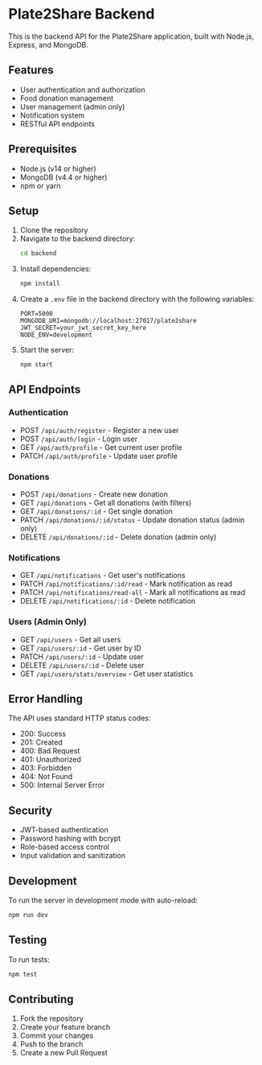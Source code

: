 # Plate2Share Backend

This is the backend API for the Plate2Share application, built with Node.js, Express, and MongoDB.

## Features

- User authentication and authorization
- Food donation management
- User management (admin only)
- Notification system
- RESTful API endpoints

## Prerequisites

- Node.js (v14 or higher)
- MongoDB (v4.4 or higher)
- npm or yarn

## Setup

1. Clone the repository
2. Navigate to the backend directory:
   ```bash
   cd backend
   ```
3. Install dependencies:
   ```bash
   npm install
   ```
4. Create a `.env` file in the backend directory with the following variables:
   ```
   PORT=5000
   MONGODB_URI=mongodb://localhost:27017/plate2share
   JWT_SECRET=your_jwt_secret_key_here
   NODE_ENV=development
   ```
5. Start the server:
   ```bash
   npm start
   ```

## API Endpoints

### Authentication
- POST `/api/auth/register` - Register a new user
- POST `/api/auth/login` - Login user
- GET `/api/auth/profile` - Get current user profile
- PATCH `/api/auth/profile` - Update user profile

### Donations
- POST `/api/donations` - Create new donation
- GET `/api/donations` - Get all donations (with filters)
- GET `/api/donations/:id` - Get single donation
- PATCH `/api/donations/:id/status` - Update donation status (admin only)
- DELETE `/api/donations/:id` - Delete donation (admin only)

### Notifications
- GET `/api/notifications` - Get user's notifications
- PATCH `/api/notifications/:id/read` - Mark notification as read
- PATCH `/api/notifications/read-all` - Mark all notifications as read
- DELETE `/api/notifications/:id` - Delete notification

### Users (Admin Only)
- GET `/api/users` - Get all users
- GET `/api/users/:id` - Get user by ID
- PATCH `/api/users/:id` - Update user
- DELETE `/api/users/:id` - Delete user
- GET `/api/users/stats/overview` - Get user statistics

## Error Handling

The API uses standard HTTP status codes:
- 200: Success
- 201: Created
- 400: Bad Request
- 401: Unauthorized
- 403: Forbidden
- 404: Not Found
- 500: Internal Server Error

## Security

- JWT-based authentication
- Password hashing with bcrypt
- Role-based access control
- Input validation and sanitization

## Development

To run the server in development mode with auto-reload:
```bash
npm run dev
```

## Testing

To run tests:
```bash
npm test
```

## Contributing

1. Fork the repository
2. Create your feature branch
3. Commit your changes
4. Push to the branch
5. Create a new Pull Request 